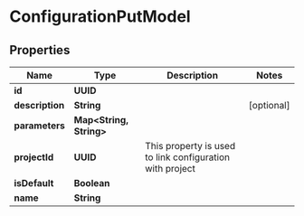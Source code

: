 

# ConfigurationPutModel


## Properties

| Name | Type | Description | Notes |
|------------ | ------------- | ------------- | -------------|
|**id** | **UUID** |  |  |
|**description** | **String** |  |  [optional] |
|**parameters** | **Map&lt;String, String&gt;** |  |  |
|**projectId** | **UUID** | This property is used to link configuration with project |  |
|**isDefault** | **Boolean** |  |  |
|**name** | **String** |  |  |



